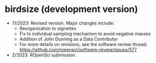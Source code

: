 # birdsize (development version)

* 11/2023: Revised version. Major changes include:
  * Reorganization to vignettes
  * Fix to individual sampling mechanism to avoid negative masses
  * Addition of John Dunning as a Data Contributor
  * For more details on revisions, see the software review thread: https://github.com/ropensci/software-review/issues/577
* 2/2023: ROpenSci submission.
